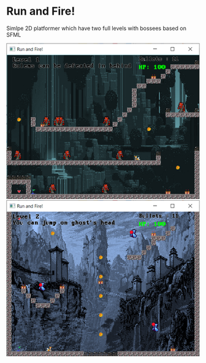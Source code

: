 # Run and Fire!

Simlpe 2D platformer which have two full levels with bossees based on SFML

![](Cave.png)
![](Valley.png)
